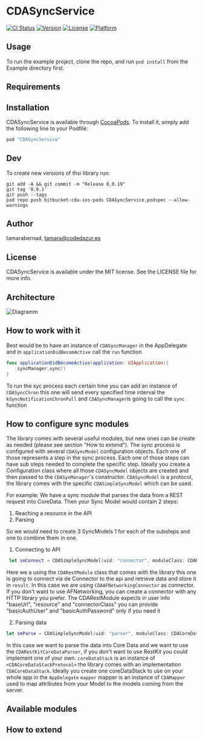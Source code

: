 # CDASyncService

[![CI Status](http://img.shields.io/travis/tamarabernad/CDASyncService.svg?style=flat)](https://travis-ci.org/tamarabernad/CDASyncService)
[![Version](https://img.shields.io/cocoapods/v/CDASyncService.svg?style=flat)](http://cocoapods.org/pods/CDASyncService)
[![License](https://img.shields.io/cocoapods/l/CDASyncService.svg?style=flat)](http://cocoapods.org/pods/CDASyncService)
[![Platform](https://img.shields.io/cocoapods/p/CDASyncService.svg?style=flat)](http://cocoapods.org/pods/CDASyncService)

## Usage

To run the example project, clone the repo, and run `pod install` from the Example directory first.

## Requirements

## Installation

CDASyncService is available through [CocoaPods](http://cocoapods.org). To install
it, simply add the following line to your Podfile:

```ruby
pod "CDASyncService"
```

## Dev
To create new versions of thsi library run:
```unix
git add -A && git commit -m "Release 0.0.19"
git tag '0.0.1'
git push --tags
pod repo push bitbucket-cda-ios-pods CDASyncService.podspec --allow-warnings
```

## Author

tamarabernad, tamara@codedazur.es

## License

CDASyncService is available under the MIT license. See the LICENSE file for more info.


## Architecture
![Diagramm](https://github.com/Codedazur/sync-process-ios/blob/master/readme-resources/diagram.png)

## How to work with it
Best would be to have an instance of `CDASyncManager` in the AppDelegate and in `applicationDidBecomActive` call the `run` function
```swift
func applicationDidBecomeActive(application: UIApplication){
	syncManager.sync()
}
```

To run the syc process each certain time you can add an instance of `CDASyncChron` this one will send every specified time interval the `kSyncNotificationChronPull` and `CDASyncManager`is going to call the `sync` function


## How to configure sync modules
The library comes with several useful modules, but new ones can be create as needed (please see section "How to extend").
The sync process is configured with several `CDASyncModel` configuration objects. Each one of those represents a step in the sync process. Each one of those steps can have sub steps needed to complete the specific step. Ideally you create a Configuration class where all those `CDASyncModel` objects are created and then passed to the `CDASynManager`'s constructor. `CDASyncModel` is a protocol, the library comes with the specific `CDASimpleSyncModel` which can be used.

For example:
We have a sync module that parses the data from a REST request into CoreData. Then your Sync Model would contain 2 steps:
1) Reaching a resource in the API
2) Parsing  

So we would need to create 3 SyncModels 1 for each of the substeps and one to combine them in one.

1) Connecting to API
```swift
 let smConnect = CDASimpleSyncModel(uid: "connector", moduleClass: CDARestModule.self, userInfo: ["baseUrl":"http://api.example.com","resource":"examples","connectorClass":CDAAFNetworkingConnector.self, "basicAuthUser":"user", "basicAuthPassword":"pass"] as [NSObject : AnyObject], timeInterval: 0)
 ```
Here we a using the `CDARestModule` class that comes with the library this one is going to connect via de Connector to the api and retrieve data and store it in `result`. In this case we are using `CDAAFNetworkingConnector` as connector. If you don't want to use AFNetworking, you can create a connector with any HTTP library you prefer.
The CDARestModule expects in user info "baseUrl", "resource" and "connectorClass" you can provide "basicAuthUser" and "basicAuthPassword" only if you need it

 2) Parsing data
```swift
let smParse = CDASimpleSyncModel(uid: "parser", moduleClass: CDACoreDataParserSyncModule.self, userInfo: ["parserClass":CDARestKitCoreDataParser.self,"coreDataStack":coreDataStack,"mapping":mapper] as [NSObject : AnyObject], timeInterval: 0)
```
In this case we want to parse the data into Core Data and we want to use the `CDARestKitCoreDataParser`, if you don't want to use RestKit you could implement one of your own.
`coreDataStack` is an instance of `<CDACoreDataStackProtocol>` the library comes with an implementation `CDACoreDataStack`. Ideally you create one coreDataStack to use on your whole app in the `AppDelegate` 
`mapper` mapper is an instance of `CDAMapper` used to map attributes from your Model to the models coming from the server.


## Available modules

## How to extend

